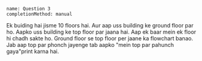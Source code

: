 ```ngMeta
name: Question 3
completionMethod: manual
```

Ek buiding hai jisme 10 floors hai. Aur aap uss building ke ground floor par ho. Aapko uss building ke top floor par jaana hai. Aap ek baar mein ek floor hi chadh sakte ho. Ground floor se top floor per jaane ka flowchart banao. Jab aap top par phonch jayenge tab aapko "mein top par pahunch gaya"print karna hai.
